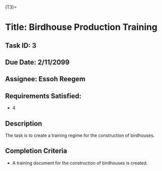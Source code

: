 <!-- prettier-ignore-start -->
(T3)=
# Title: Birdhouse Production Training
<!-- prettier-ignore-end -->

## Task ID: 3

## Due Date: 2/11/2099

## Assignee: Essoh Reegem

## Requirements Satisfied:

-   4

## Description

The task is to create a training regime for the construction of birdhouses.

## Completion Criteria

-   A training document for the construction of birdhouses is created.
